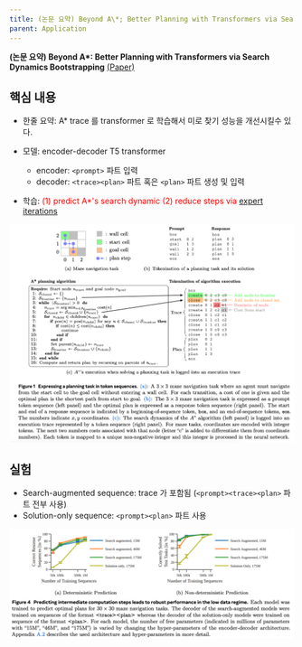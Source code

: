 ```yaml
---
title: (논문 요약) Beyond A\*; Better Planning with Transformers via Search Dynamics Bootstrapping
parent: Application
---
```


**(논문 요약) Beyond A\*: Better Planning with Transformers via Search Dynamics Bootstrapping** [(Paper)](https://arxiv.org/pdf/2402.14083.pdf)

## 핵심 내용
- 한줄 요약: A\* trace 를 transformer 로 학습해서 미로 찾기 성능을 개선시킬수 있다.   
- 모델: encoder-decoder T5 transformer  
  - encoder: ```<prompt>``` 파트 입력
  - decoder: ```<trace><plan>``` 파트 혹은 ```<plan>``` 파트 생성 및 입력

- 학습: <span style="color:red"> (1) predict A\*'s search dynamic (2) reduce steps via [expert iterations](https://arxiv.org/pdf/2308.08998.pdf) </span>    
<img src="/data/papers/searchformer/method.png" width="800" />


## 실험
- Search-augmented sequence: trace 가 포함됨 (```<prompt><trace><plan>``` 파트 전부 사용)   
- Solution-only sequence: ```<prompt><plan>``` 파트 사용   
<img src="/data/papers/searchformer/result.png" width="800" />
